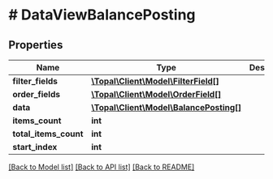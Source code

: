 # # DataViewBalancePosting

## Properties

Name | Type | Description | Notes
------------ | ------------- | ------------- | -------------
**filter_fields** | [**\Topal\Client\Model\FilterField[]**](FilterField.md) |  | [optional]
**order_fields** | [**\Topal\Client\Model\OrderField[]**](OrderField.md) |  | [optional]
**data** | [**\Topal\Client\Model\BalancePosting[]**](BalancePosting.md) |  | [optional]
**items_count** | **int** |  | [optional]
**total_items_count** | **int** |  | [optional]
**start_index** | **int** |  | [optional]

[[Back to Model list]](../../README.md#models) [[Back to API list]](../../README.md#endpoints) [[Back to README]](../../README.md)
